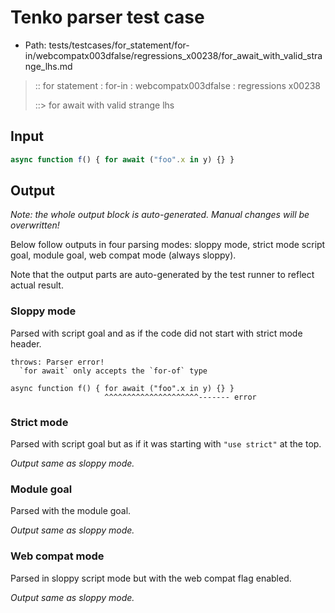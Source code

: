 # Tenko parser test case

- Path: tests/testcases/for_statement/for-in/webcompatx003dfalse/regressions_x00238/for_await_with_valid_strange_lhs.md

> :: for statement : for-in : webcompatx003dfalse : regressions x00238
>
> ::> for await with valid strange lhs

## Input

`````js
async function f() { for await ("foo".x in y) {} }
`````

## Output

_Note: the whole output block is auto-generated. Manual changes will be overwritten!_

Below follow outputs in four parsing modes: sloppy mode, strict mode script goal, module goal, web compat mode (always sloppy).

Note that the output parts are auto-generated by the test runner to reflect actual result.

### Sloppy mode

Parsed with script goal and as if the code did not start with strict mode header.

`````
throws: Parser error!
  `for await` only accepts the `for-of` type

async function f() { for await ("foo".x in y) {} }
                     ^^^^^^^^^^^^^^^^^^^^^------- error
`````

### Strict mode

Parsed with script goal but as if it was starting with `"use strict"` at the top.

_Output same as sloppy mode._

### Module goal

Parsed with the module goal.

_Output same as sloppy mode._

### Web compat mode

Parsed in sloppy script mode but with the web compat flag enabled.

_Output same as sloppy mode._
